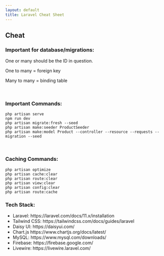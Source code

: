 ```yaml
---
layout: default
title: Laravel Cheat Sheet
---
```


<h2>Cheat</h2>
<h3>Important for database/migrations:</h3>
<p>One or many should be the ID in question.</p>
<p>One to many = foreign key</p>
<p>Many to many = binding table</p>
<br>

<h3>Important Commands:</h3>
<pre class="codesnippet">
<code>php artisan serve
npm run dev
php artisan migrate:fresh --seed
php artisan make:seeder ProductSeeder
php artisan make:model Product --controller --resource --requests --migration --seed</code></pre>
<br>

<h3>Caching Commands:</h3>
<pre class="codesnippet">
<code>php artisan optimize
php artisan cache:clear
php artisan route:clear
php artisan view:clear
php artisan config:clear
php artisan route:cache</code></pre>

<h3>Tech Stack:</h3>
<ul>
  <li><a>Laravel: https://laravel.com/docs/11.x/installation</a></li>
  <li><a>Tailwind CSS: https://tailwindcss.com/docs/guides/laravel</a></li>
  <li><a>Daisy UI: https://daisyui.com/</a></li>
  <li><a>Chart.js https://www.chartjs.org/docs/latest/</a></li>
  <li><a>MySQL: https://www.mysql.com/downloads/</a></li>
  <li><a>Firebase: https://firebase.google.com/</a></li>
  <li><a>Livewire: https://livewire.laravel.com/</a></li>
</ul>


<!-- <button href="/views/laravel/quick_start">Back</button>-->
<!-- <button href="/views/laravel/quick_start">Next</button> -->
